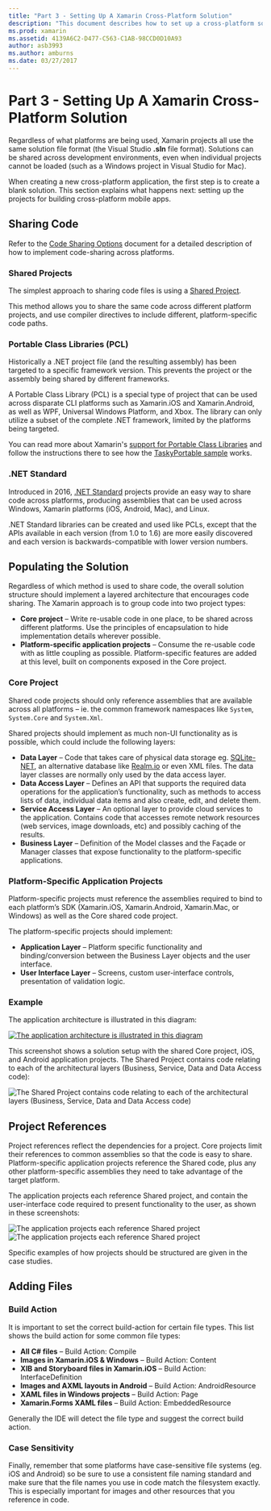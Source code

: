 ```yaml
---
title: "Part 3 - Setting Up A Xamarin Cross-Platform Solution"
description: "This document describes how to set up a cross-platform solution in Xamarin. It discusses various code sharing strategies such as shared projects and .NET Standard."
ms.prod: xamarin
ms.assetid: 4139A6C2-D477-C563-C1AB-98CCD0D10A93
author: asb3993
ms.author: amburns
ms.date: 03/27/2017
---
```


# Part 3 - Setting Up A Xamarin Cross-Platform Solution

Regardless of what platforms are being used, Xamarin projects all use the
same solution file format (the Visual Studio **.sln** file format). Solutions
can be shared across development environments, even when individual projects
cannot be loaded (such as a Windows project in Visual Studio for Mac).



When creating a new cross-platform application, the first step is to create a
blank solution. This section explains what happens next: setting up the projects for
building cross-platform mobile apps.

 <a name="Sharing_Code" />


## Sharing Code

Refer to the [Code Sharing Options](~/cross-platform/app-fundamentals/code-sharing.md) document for a detailed description of how to implement
code-sharing across platforms.

 <a name="Shared_Asset_Projects" />


### Shared Projects

The simplest approach to sharing code files is using a [Shared Project](~/cross-platform/app-fundamentals/shared-projects.md).

This method allows you to share the same code across different platform projects,
and use compiler directives to include different, platform-specific code
paths.

 <a name="Portable_Class_Libraries" />


### Portable Class Libraries (PCL)

Historically a .NET project file (and the resulting assembly) has been
targeted to a specific framework version. This prevents the project or the
assembly being shared by different frameworks.

A Portable Class Library (PCL) is a special type of project that can be used
across disparate CLI platforms such as Xamarin.iOS and Xamarin.Android, as well
as WPF, Universal Windows Platform, and Xbox. The library can only utilize a
subset of the complete .NET framework, limited by the platforms being
targeted.

You can read more about Xamarin's [support for Portable Class Libraries](~/cross-platform/app-fundamentals/pcl.md) and follow the instructions there to see how the [TaskyPortable sample](https://github.com/xamarin/mobile-samples/tree/master/TaskyPortable) works.


### .NET Standard

Introduced in 2016, [.NET Standard](~/cross-platform/app-fundamentals/net-standard.md)
projects provide an easy way to share code across platforms, producing assemblies
that can be used across Windows, Xamarin platforms (iOS, Android, Mac), and Linux.

.NET Standard libraries can be created and used like PCLs, except that the APIs
available in each version (from 1.0 to 1.6) are more easily discovered
and each version is backwards-compatible with lower version numbers.



 <a name="Populating_the_Solution" />


## Populating the Solution

Regardless of which method is used to share code, the overall solution
structure should implement a layered architecture that encourages code sharing.
The Xamarin approach is to group code into two project types:

-   **Core project** – Write re-usable code in one place, to be shared across different platforms. Use the principles of encapsulation to hide implementation details wherever possible.
-   **Platform-specific application projects** – Consume the re-usable code with as little coupling as possible. Platform-specific features are added at this level, built on components exposed in the Core project.


 <a name="Core_Project" />


### Core Project

Shared code projects should only reference assemblies that are available
across all platforms – ie. the common framework namespaces like `System`, `System.Core` and `System.Xml`.

Shared projects should implement as much non-UI functionality as is possible,
which could include the following layers:

-   **Data Layer** – Code that takes care of physical data storage eg.  [SQLite-NET](https://github.com/praeclarum/sqlite-net), an alternative database like  [Realm.io](https://realm.io/products/realm-mobile-database/) or even XML files. The data layer classes are normally only used by the data access layer.
-   **Data Access Layer** – Defines an API that supports the required data operations for the application’s functionality, such as methods to access lists of data, individual data items and also create, edit, and delete them.
-   **Service Access Layer** – An optional layer to provide cloud services to the application. Contains code that accesses remote network resources (web services, image downloads, etc) and possibly caching of the results.
-   **Business Layer** – Definition of the Model classes and the Façade or Manager classes that expose functionality to the platform-specific applications.


 <a name="Platform-Specific_Application_Projects" />


### Platform-Specific Application Projects

Platform-specific projects must reference the assemblies required to bind to
each platform’s SDK (Xamarin.iOS, Xamarin.Android, Xamarin.Mac, or Windows) as well as
the Core shared code project.

The platform-specific projects should implement:

-   **Application Layer** – Platform specific functionality and binding/conversion between the Business Layer objects and the user interface.
-   **User Interface Layer** – Screens, custom user-interface controls, presentation of validation logic.


<a name="Example" />


### Example

The application architecture is illustrated in this diagram:

 [ ![](setting-up-a-xamarin-cross-platform-solution-images/conceptualarchitecture.png "The application architecture is illustrated in this diagram")](setting-up-a-xamarin-cross-platform-solution-images/conceptualarchitecture.png#lightbox)

This screenshot shows a solution setup with the shared Core project, iOS, and
Android application projects. The Shared Project contains code relating to each of the architectural layers (Business, Service, Data and Data Access code):

 ![](setting-up-a-xamarin-cross-platform-solution-images/core-solution-example.png "The Shared Project contains code relating to each of the architectural layers (Business, Service, Data and Data Access code)")


 <a name="Project_References" />


## Project References

Project references reflect the dependencies for a project. Core projects
limit their references to common assemblies so that the code is easy to share.
Platform-specific application projects reference the Shared code, plus any other
platform-specific assemblies they need to take advantage of the target
platform.

The application projects each reference Shared project, and contain the
user-interface code required to present functionality to the user, as shown in these screenshots:

![](setting-up-a-xamarin-cross-platform-solution-images/solution-android.png "The application projects each reference Shared project") ![](setting-up-a-xamarin-cross-platform-solution-images/solution-ios.png "The application projects each reference Shared project")


Specific examples of how projects should be structured are given in the case
studies.

 <a name="Adding_Files" />


## Adding Files

 <a name="Build_Action" />


### Build Action

It is important to set the correct build-action for certain file types. This
list shows the build action for some common file types:

-  **All C# files** – Build Action: Compile
-   **Images in Xamarin.iOS & Windows** – Build Action: Content
-   **XIB and Storyboard files in Xamarin.iOS** – Build Action: InterfaceDefinition
-   **Images and AXML layouts in Android** – Build Action: AndroidResource
-  **XAML files in Windows projects** – Build Action: Page
-  **Xamarin.Forms XAML files** – Build Action: EmbeddedResource


Generally the IDE will detect the file type and suggest the correct build
action.

 <a name="Case_Sensitivity" />


### Case Sensitivity

Finally, remember that some platforms have case-sensitive file systems (eg.
iOS and Android) so be sure to use a consistent file naming standard and make
sure that the file names you use in code match the filesystem exactly. This is
especially important for images and other resources that you reference in code.
